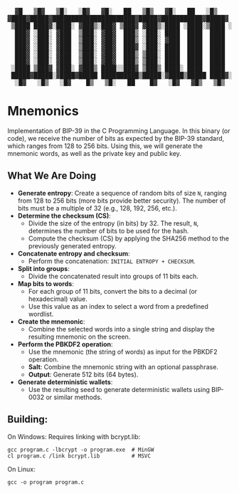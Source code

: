<pre>                                                                                
  ▓█   ▒█▓   ▒█░   ░█▓   ▓█░   ██   ▒█▒   ▓█░   ██   ░█▒        █▓      ░██   █▒
▓████▓█████▓██████████████████████▓█████▓███████████▓█████▓  ░██████▓ ▒████████ 
 ▒████ ████▓░████░ ▓███▒░███▓ ▒███▓ ▓███▒░████ ░████░▒████ ░███▓███▒▓███░▓███▓  
  ███▓ ░███░ ▓███  ▒███░ ▓██▓  ███▒ ░███░ ████  ████  ████  ███▒ █▒ ▓███   █▓   
  ███▓ ░███░ ▓███  ▒███░ ▓██▓  ███▒ ░███░ ▓███  ████  ████  ███▒    ████▓░███▒  
  ███▓ ░███░ ▓███  ▒███░ ▓██▓  ███▓ ░███░ ████  ████  ████  ███▒    ███████████ 
  ███▓ ░███░ ▓███  ▒███░ ▓██▓  ███▒ ▒███░ ████  ████  ████  ███▒      ▓█▒  ███▓ 
  ███▓ ░███░ ▓███  ▒███░ ▓██▓  ███▒ ▒███░ ████  ████  ████  ███▒     ▒█░   ███▓ 
 ░████ ▒███▓ ▓███░ ▓███▒ ████░░███▓ ▒███▒ ████░ ████  ████  █████░▓██████▓ ████ 
 █████▓█████░▓████▓█████ ██████████▒█████░▓████▒█████ ████▓░▓█████▓█████████▒   
  ░█▓   ░█▒   ░█▓    █▒   ▒█░   ██    █▓   ░█▓   ▓█▒   ▒█▒    ░██ █░    ██░     
</pre>

# Mnemonics
Implementation of BIP-39 in the C Programming Language.
In this binary (or code), we receive the number of bits as expected by the BIP-39 standard, which ranges from 128 to 256 bits. Using this, we will generate the mnemonic words, as well as the private key and public key.

## What We Are Doing

- **Generate entropy**: Create a sequence of random bits of size `N`, ranging from 128 to 256 bits (more bits provide better security). The number of bits must be a multiple of 32 (e.g., 128, 192, 256, etc.).
- **Determine the checksum (CS)**:
  - Divide the size of the entropy (in bits) by 32. The result, `N`, determines the number of bits to be used for the hash.
  - Compute the checksum (CS) by applying the SHA256 method to the previously generated entropy.
- **Concatenate entropy and checksum**:
  - Perform the concatenation: `INITIAL ENTROPY + CHECKSUM`.
- **Split into groups**:
  - Divide the concatenated result into groups of 11 bits each.
- **Map bits to words**:
  - For each group of 11 bits, convert the bits to a decimal (or hexadecimal) value.
  - Use this value as an index to select a word from a predefined wordlist.
- **Create the mnemonic**:
  - Combine the selected words into a single string and display the resulting mnemonic on the screen.
- **Perform the PBKDF2 operation**:
  - Use the mnemonic (the string of words) as input for the PBKDF2 operation.
  - **Salt**: Combine the mnemonic string with an optional passphrase.
  - **Output**: Generate 512 bits (64 bytes).
- **Generate deterministic wallets**:
  - Use the resulting seed to generate deterministic wallets using BIP-0032 or similar methods.

## Building:

On Windows: Requires linking with bcrypt.lib:

```
gcc program.c -lbcrypt -o program.exe  # MinGW
cl program.c /link bcrypt.lib          # MSVC
```

On Linux: 
```
gcc -o program program.c
```
